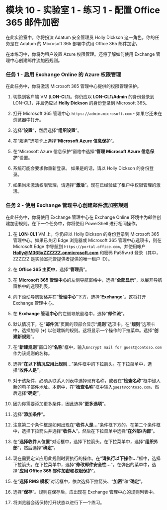 # 模块 10 - 实验室 1 - 练习 1 - 配置 Office 365 邮件加密


在此实验室中，你将扮演 Adatum 安全管理员 Holly Dickson 这一角色。你的任务是在 Adatum 的 Microsoft 365 部署中试用 Office 365 邮件加密。

在本练习中，你将为租户设置 Azure 权限管理。还将了解如何使用 Exchange 管理中心创建邮件流加密规则。

### 任务 1 - 启用 Exchange Online 的 Azure 权限管理

在此任务中，你将激活 Microsoft 365 管理中心提供的权限管理保护。 
 
1. 切换到客户端 VM (**LON-CL1**)。你仍应以 **LON-CL1\Admin** 的身份登录到 LON-CL1，并且仍应以 **Holly Dickson** 的身份登录到 Microsoft 365。 

2. 打开 Microsoft 365 管理中心 `https://admin.microsoft.com` - 如果它还未在浏览器中打开。

3. 选择“**设置**”，然后选择“**组织设置**”。

4. 在“服务”选项卡上选择“**Microsoft Azure 信息保护**”。

5. 在“Microsoft Azure 信息保护”窗格中选择“**管理 Microsoft Azure 信息保护**”设置。

6. 系统可能会要求你重新登录。  如果是的话，请以 Holly Dickson 的身份登录。

7. 如果尚未激活权限管理，请选择“**激活**”。现在已经验证了租户中权限管理的激活。
  

### 任务 2 - 使用 Exchange 管理中心创建邮件流加密规则

在此任务中，你将使用 Exchange 管理中心在 Exchange Online 环境中为邮件创建加密规则。在下一个任务中，你将使用 PowerShell 进行相同操作。 

1. 在 **LON-CL1** VM 上，你仍应以 Holly Dickson 的身份登录到 Microsoft 365 管理中心。如果已关闭 Edge 浏览器或 Microsoft 365 管理中心选项卡，则在 Microsoft Edge 中导航到 `https://portal.office.com`，并使用帐户 **Holly@M365xZZZZZZ.onmicrosoft.com** 和密码 Pa55w.rd 登录（其中，ZZZZZZ 是实验室托管提供者提供的唯一租户 ID）。 

2. 在 **Office 365 主页中**，选择“**管理员**”。

3. 在 **Microsoft 365 管理中心**的左侧导航窗格中，选择“**全部显示**”，以展开导航窗格中的选项列表。 

4. 向下滚动导航窗格并在“**管理中心**”下方，选择“**Exchange**”。这将打开 Exchange 管理中心。

5. 在 **Exchange 管理中心**的左侧导航窗格中，选择“**邮件流**”。

6. 默认情况下，在“**邮件流**”页面的顶部会显示“**规则**”选项卡。在“**规则**”选项卡中，选择加号 (**+**) 以创建新的规则。这将显示一个操作的下拉菜单。选择“**创建新规则**”。

7. 在“**新建规则**”窗口的“**名称**”框中，输入`Encrypt mail for guest@contoso.com`作为该规则的名称。

8. 选择“**在以下情况应用此规则...**”条件框中的下拉箭头。在下拉菜单中，选择“**收件人是**”。 

9. 对于该条件，必须从联系人列表中选择现有名称，或者在“**检查名称**”框中键入新的电子邮件地址。本例中，在“**检查名称**”框中输入`guest@contoso.com`，然后选择“**确定**”。

10. 因为你需要添加更多条件，因此选择“**更多选项**”。

11. 选择“**添加条件**”。 

12. 注意第二个条件框是如何出现在“**收件人是...**”条件框下方的。在第二个条件框中，选择下拉箭头并选择“**收件人**”。然后在下拉菜单中选择“**在外部/内部**”。

13. 在“**选择收件人位置**”对话框中，选择下拉箭头。在下拉菜单中，选择“**组织外部**”，然后选择“**确定**”。 

14. 现在需要定义应用此规则时要执行的操作。在“**请执行以下操作...**”框中，选择下拉箭头。在下拉菜单中，选择“**修改邮件安全性...**”。在弹出的菜单中，选择“**应用 Office 365 邮件加密和权限保护**”。

15. 在“**选择 RMS 模板**”对话框中，依次选择下拉箭头、“**加密**”和“**确定**”。

16. 选择“**保存**”。规则在保存后，应出现在 Exchange 管理中心的规则列表中。

4. 将浏览器会话保持打开状态以进行下一个练习。
